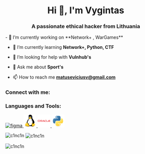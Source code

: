 <h1 align="center">Hi 👋, I'm Vygintas</h1>
<h3 align="center">A passionate ethical hacker from Lithuania</h3>
<https://gifdb.com/images/high/coding-animated-laptop-flow-stream-ja04010rm5o68zfk.gif>
- 🔭 I’m currently working on **Network+ , WarGames**

- 🌱 I’m currently learning **Network+, Python, CTF**

- 🤝 I’m looking for help with **Vulnhub's**

- 💬 Ask me about **Sport's**

- 📫 How to reach me **matuseviciusv@gmail.com**

<h3 align="left">Connect with me:</h3>
<p align="left">
</p>

<h3 align="left">Languages and Tools:</h3>
<p align="left"> <a href="https://www.figma.com/" target="_blank" rel="noreferrer"> <img src="https://www.vectorlogo.zone/logos/figma/figma-icon.svg" alt="figma" width="40" height="40"/> </a> <a href="https://www.linux.org/" target="_blank" rel="noreferrer"> <img src="https://raw.githubusercontent.com/devicons/devicon/master/icons/linux/linux-original.svg" alt="linux" width="40" height="40"/> </a> <a href="https://www.oracle.com/" target="_blank" rel="noreferrer"> <img src="https://raw.githubusercontent.com/devicons/devicon/master/icons/oracle/oracle-original.svg" alt="oracle" width="40" height="40"/> </a> <a href="https://www.python.org" target="_blank" rel="noreferrer"> <img src="https://raw.githubusercontent.com/devicons/devicon/master/icons/python/python-original.svg" alt="python" width="40" height="40"/> </a> </p>

<p><img align="left" src="https://github-readme-stats.vercel.app/api/top-langs?username=c1nc1n&show_icons=true&locale=en&layout=compact" alt="c1nc1n" /></p>

<p>&nbsp;<img align="center" src="https://github-readme-stats.vercel.app/api?username=c1nc1n&show_icons=true&locale=en" alt="c1nc1n" /></p>

<p><img align="center" src="https://github-readme-streak-stats.herokuapp.com/?user=c1nc1n&" alt="c1nc1n" /></p>
